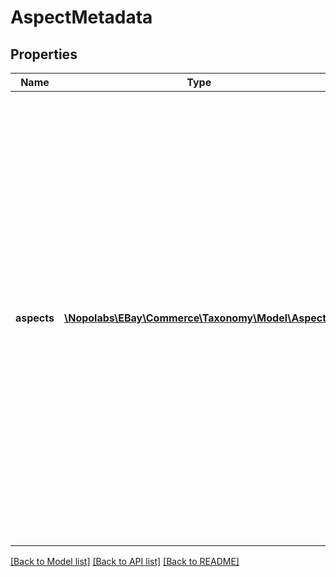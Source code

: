 # AspectMetadata

## Properties
Name | Type | Description | Notes
------------ | ------------- | ------------- | -------------
**aspects** | [**\Nopolabs\EBay\Commerce\Taxonomy\Model\Aspect[]**](Aspect.md) | A list of item attributes (for example, color) that are appropriate or necessary for accurately describing items in a particular leaf category. Each category has a different set of aspects and different requirements for aspect values. Sellers are required or encouraged to provide one or more acceptable values for each aspect when offering an item in that category on eBay. | [optional] 

[[Back to Model list]](../README.md#documentation-for-models) [[Back to API list]](../README.md#documentation-for-api-endpoints) [[Back to README]](../README.md)


